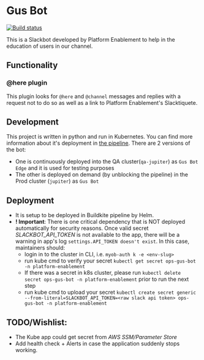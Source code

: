 # Gus Bot

[![Build status](https://badge.buildkite.com/136ac15e403f9d3be9d1dd3910781e553a17a63b4c44866346.svg?branch=master)](https://buildkite.com/myob/ops-gus-bot)

This is a Slackbot developed by Platform Enablement to help in the education of users in our channel.

## Functionality

### @here plugin

This plugin looks for `@here` and `@channel` messages and replies with a request not to do so as well as a link to Platform Enablement's Slacktiquete.

## Development

This project is written in python and run in Kubernetes. You can find more information about it's deployment in [the pipeline](./.buildkite/pipeline.yml). There are 2 versions of the bot:

- One is continuously deployed into the QA cluster(`qa-jupiter`) as `Gus Bot Edge` and it is used for testing purposes
- The other is deployed on demand (by unblocking the pipeline) in the Prod cluster (`jupiter`) as `Gus Bot`

## Deployment

- It is setup to be deployed in Buildkite pipeline by Helm.
- __! Important__: There is one critical dependency that is NOT deployed automatically for security reasons. Once valid secret _SLACKBOT_API_TOKEN_ is not available to the app, there will be a warning in app's log `settings.API_TOKEN doesn't exist`. In this case, maintainers should:
  - login in to the cluster in CLI, i.e. `myob-auth k -e <env-slug>`
  - run kube cmd to verify your secret `kubectl get secret ops-gus-bot -n platform-enablement`
  - If there was a secret in k8s cluster, please run `kubectl delete secret ops-gus-bot -n platform-enablement` prior to run the next step
  - run kube cmd to upload your secret `kubectl create secret generic --from-literal=SLACKBOT_API_TOKEN=<raw slack api token> ops-gus-bot -n platform-enablement`

## TODO/Wishlist:

- The Kube app could get secret from _AWS SSM/Parameter Store_
- Add health check + Alerts in case the application suddenly stops working. 
